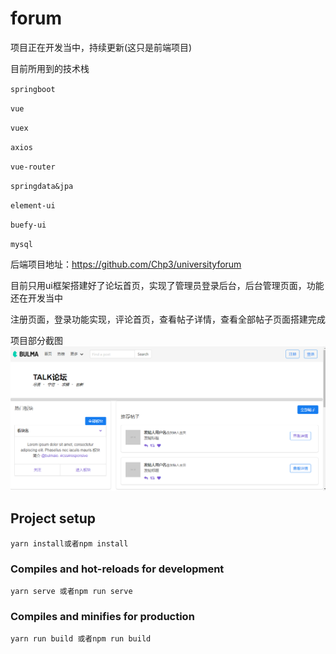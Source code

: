 # forum

项目正在开发当中，持续更新(这只是前端项目)

目前所用到的技术栈

`springboot`

`vue`

`vuex`

`axios`

`vue-router`

`springdata&jpa`

`element-ui`

`buefy-ui`

`mysql`

后端项目地址：https://github.com/Chp3/universityforum

目前只用ui框架搭建好了论坛首页，实现了管理员登录后台，后台管理页面，功能还在开发当中

注册页面，登录功能实现，评论首页，查看帖子详情，查看全部帖子页面搭建完成


项目部分截图
 ![image](src/assets/imgs/1.png)

## Project setup
```
yarn install或者npm install
```

### Compiles and hot-reloads for development
```
yarn serve 或者npm run serve
```

### Compiles and minifies for production
```
yarn run build 或者npm run build
```


